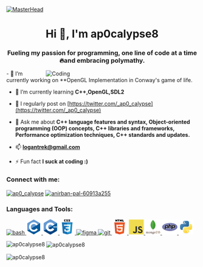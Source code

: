 [![MasterHead](https://user-images.githubusercontent.com/74038190/225813708-98b745f2-7d22-48cf-9150-083f1b00d6c9.gif)](https://ap0calypse8.io)
<h1 align="center">Hi 👋, I'm ap0calypse8</h1>
<h3 align="center">Fueling my passion for programming, one line of code at a time 🔥and embracing polymathy.</h3>
<img align="right" alt="Coding" width="400" src="https://mir-s3-cdn-cf.behance.net/project_modules/disp/08ba07157063289.637277035da86.gif">
- 🔭 I’m currently working on **OpenGL Implementation in Conway's game of life.

- 🌱 I’m currently learning **C++,OpenGL,SDL2**

- 📝 I regularly post on [https://twitter.com/_ap0_calypse](https://twitter.com/_ap0_calypse)

- 💬 Ask me about **C++ language features and syntax, Object-oriented programming (OOP) concepts, C++ libraries and frameworks, Performance optimization techniques, C++ standards and updates.**

- 📫  **logantrek@gmail.com**

- ⚡ Fun fact **I suck at coding :)**

<h3 align="left">Connect with me:</h3>
<p align="left">
<a href="https://twitter.com/ap0_calypse" target="blank"><img align="center" src="https://raw.githubusercontent.com/rahuldkjain/github-profile-readme-generator/master/src/images/icons/Social/twitter.svg" alt="ap0_calypse" height="30" width="40" /></a>
<a href="https://linkedin.com/in/anirban-pal-60913a255" target="blank"><img align="center" src="https://raw.githubusercontent.com/rahuldkjain/github-profile-readme-generator/master/src/images/icons/Social/linked-in-alt.svg" alt="anirban-pal-60913a255" height="30" width="40" /></a>
</p>

<h3 align="left">Languages and Tools:</h3>
<p align="left"> <a href="https://www.gnu.org/software/bash/" target="_blank" rel="noreferrer"> <img src="https://www.vectorlogo.zone/logos/gnu_bash/gnu_bash-icon.svg" alt="bash" width="40" height="40"/> </a> <a href="https://www.cprogramming.com/" target="_blank" rel="noreferrer"> <img src="https://raw.githubusercontent.com/devicons/devicon/master/icons/c/c-original.svg" alt="c" width="40" height="40"/> </a> <a href="https://www.w3schools.com/cpp/" target="_blank" rel="noreferrer"> <img src="https://raw.githubusercontent.com/devicons/devicon/master/icons/cplusplus/cplusplus-original.svg" alt="cplusplus" width="40" height="40"/> </a> <a href="https://www.w3schools.com/css/" target="_blank" rel="noreferrer"> <img src="https://raw.githubusercontent.com/devicons/devicon/master/icons/css3/css3-original-wordmark.svg" alt="css3" width="40" height="40"/> </a> <a href="https://www.figma.com/" target="_blank" rel="noreferrer"> <img src="https://www.vectorlogo.zone/logos/figma/figma-icon.svg" alt="figma" width="40" height="40"/> </a> <a href="https://git-scm.com/" target="_blank" rel="noreferrer"> <img src="https://www.vectorlogo.zone/logos/git-scm/git-scm-icon.svg" alt="git" width="40" height="40"/> </a> <a href="https://www.w3.org/html/" target="_blank" rel="noreferrer"> <img src="https://raw.githubusercontent.com/devicons/devicon/master/icons/html5/html5-original-wordmark.svg" alt="html5" width="40" height="40"/> </a> <a href="https://developer.mozilla.org/en-US/docs/Web/JavaScript" target="_blank" rel="noreferrer"> <img src="https://raw.githubusercontent.com/devicons/devicon/master/icons/javascript/javascript-original.svg" alt="javascript" width="40" height="40"/> </a> <a href="https://www.mongodb.com/" target="_blank" rel="noreferrer"> <img src="https://raw.githubusercontent.com/devicons/devicon/master/icons/mongodb/mongodb-original-wordmark.svg" alt="mongodb" width="40" height="40"/> </a> <a href="https://www.php.net" target="_blank" rel="noreferrer"> <img src="https://raw.githubusercontent.com/devicons/devicon/master/icons/php/php-original.svg" alt="php" width="40" height="40"/> </a> <a href="https://www.python.org" target="_blank" rel="noreferrer"> <img src="https://raw.githubusercontent.com/devicons/devicon/master/icons/python/python-original.svg" alt="python" width="40" height="40"/> </a> </p>

<p><img align="left" src="https://github-readme-stats.vercel.app/api/top-langs?username=ap0calypse8&show_icons=true&locale=en&layout=compact" alt="ap0calypse8" /></p>

<p>&nbsp;<img align="center" src="https://github-readme-stats.vercel.app/api?username=ap0calypse8&show_icons=true&locale=en" alt="ap0calypse8" /></p>

<p><img align="center" src="https://github-readme-streak-stats.herokuapp.com/?user=ap0calypse8&" alt="ap0calypse8" /></p>
